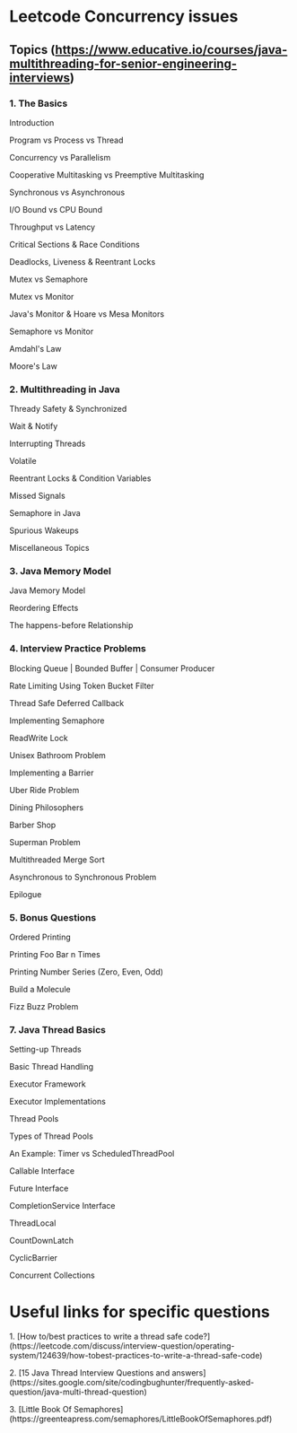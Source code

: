 
# Leetcode Concurrency issues
## Topics (https://www.educative.io/courses/java-multithreading-for-senior-engineering-interviews)
### 1. The Basics
<p>Introduction
<p>Program vs Process vs Thread
<p>Concurrency vs Parallelism
<p>Cooperative Multitasking vs Preemptive Multitasking
<p>Synchronous vs Asynchronous
<p>I/O Bound vs CPU Bound
<p>Throughput vs Latency
<p>Critical Sections & Race Conditions
<p>Deadlocks, Liveness & Reentrant Locks
<p>Mutex vs Semaphore
<p>Mutex vs Monitor
<p>Java's Monitor & Hoare vs Mesa Monitors
<p>Semaphore vs Monitor
<p>Amdahl's Law
<p>Moore's Law

### 2. Multithreading in Java
<p>Thready Safety & Synchronized
<p>Wait & Notify
<p>Interrupting Threads
<p>Volatile
<p>Reentrant Locks & Condition Variables
<p>Missed Signals
<p>Semaphore in Java
<p>Spurious Wakeups
<p>Miscellaneous Topics

### 3. Java Memory Model
<p>Java Memory Model
<p>Reordering Effects
<p>The happens-before Relationship
  
### 4. Interview Practice Problems
<p>Blocking Queue | Bounded Buffer | Consumer Producer
<p>Rate Limiting Using Token Bucket Filter
<p>Thread Safe Deferred Callback
<p>Implementing Semaphore
<p>ReadWrite Lock
<p>Unisex Bathroom Problem
<p>Implementing a Barrier
<p>Uber Ride Problem
<p>Dining Philosophers
<p>Barber Shop
<p>Superman Problem
<p>Multithreaded Merge Sort
<p>Asynchronous to Synchronous Problem
<p>Epilogue

### 5. Bonus Questions
<p>Ordered Printing
<p>Printing Foo Bar n Times
<p>Printing Number Series (Zero, Even, Odd)
<p>Build a Molecule
<p>Fizz Buzz Problem
 
### 7. Java Thread Basics
<p>Setting-up Threads
<p>Basic Thread Handling
<p>Executor Framework
<p>Executor Implementations
<p>Thread Pools
<p>Types of Thread Pools
<p>An Example: Timer vs ScheduledThreadPool
<p>Callable Interface
<p>Future Interface
<p>CompletionService Interface
<p>ThreadLocal
<p>CountDownLatch
<p>CyclicBarrier
<p>Concurrent Collections

# Useful links for specific questions
<p>1. [How to/best practices to write a thread safe code?] (https://leetcode.com/discuss/interview-question/operating-system/124639/how-tobest-practices-to-write-a-thread-safe-code)
<p>2. [15 Java Thread Interview Questions and answers] (https://sites.google.com/site/codingbughunter/frequently-asked-question/java-multi-thread-question)
<p>3. [Little Book Of Semaphores] (https://greenteapress.com/semaphores/LittleBookOfSemaphores.pdf)
